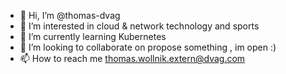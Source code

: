 - 👋 Hi, I’m @thomas-dvag
- 👀 I’m interested in cloud & network technology and sports
- 🌱 I’m currently learning Kubernetes 
- 💞️ I’m looking to collaborate on propose  something , im open :)
- 📫 How to reach me thomas.wollnik.extern@dvag.com

<!---
thomas-dvag/thomas-dvag is a ✨ special ✨ repository because its `README.md` (this file) appears on your GitHub profile.
You can click the Preview link to take a look at your changes.
--->
